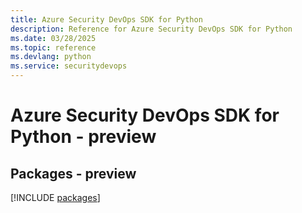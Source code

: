 ```yaml
---
title: Azure Security DevOps SDK for Python
description: Reference for Azure Security DevOps SDK for Python
ms.date: 03/28/2025
ms.topic: reference
ms.devlang: python
ms.service: securitydevops
---
```

# Azure Security DevOps SDK for Python - preview
## Packages - preview
[!INCLUDE [packages](security-devops-index.md)]